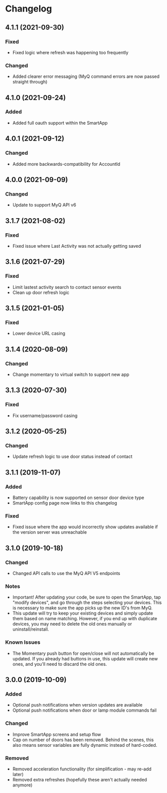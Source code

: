 # Changelog

## 4.1.1 (2021-09-30)

### Fixed
 - Fixed logic where refresh was happening too frequently

### Changed
 - Added clearer error messaging (MyQ command errors are now passed straight through)

## 4.1.0 (2021-09-24)

### Added
 - Added full oauth support within the SmartApp

## 4.0.1 (2021-09-12)

### Changed
 - Added more backwards-compatibility for AccountId

## 4.0.0 (2021-09-09)

### Changed
 - Update to support MyQ API v6

## 3.1.7 (2021-08-02)

### Fixed
 - Fixed issue where Last Activity was not actually getting saved

## 3.1.6 (2021-07-29)

### Fixed
 - Limit lastest activity search to contact sensor events
 - Clean up door refresh logic

 ## 3.1.5 (2021-01-05)

### Fixed
 - Lower device URL casing

 ## 3.1.4 (2020-08-09)

### Changed
 - Change momentary to virtual switch to support new app

## 3.1.3 (2020-07-30)

### Fixed
 - Fix username/password casing

## 3.1.2 (2020-05-25)

### Changed
 - Update refresh logic to use door status instead of contact



## 3.1.1 (2019-11-07)

### Added
 - Battery capability is now supported on sensor door device type
 - SmartApp config page now links to this changelog

### Fixed
 - Fixed issue where the app would incorrectly show updates available if the version server was unreachable

## 3.1.0 (2019-10-18)

### Changed

- Changed API calls to use the MyQ API V5 endpoints

### Notes
 - Important! After updating your code, be sure to open the SmartApp, tap "modify devices", and go through the steps selecting your devices. This is necessary to make sure the app picks up the new ID's from MyQ.
 - This update will try to keep your existing devices and simply update them based on name matching. However, if you end up with duplicate devices, you may need to delete the old ones manually or uninstall/reinstall.

### Known Issues
 - The Momentary push button for open/close will not automatically be updated. If you already had buttons in use, this update will create new ones, and you'll need to discard the old ones.

## 3.0.0 (2019-10-09)

### Added
 - Optional push notifications when version updates are available
 - Optional push notifications when door or lamp module commands fail

### Changed
 - Improve SmartApp screens and setup flow
 - Cap on number of doors has been removed. Behind the scenes, this also means sensor variables are fully
dynamic instead of hard-coded.

### Removed
 - Removed acceleration functionality (for simplification - may re-add later)
 - Removed extra refreshes (hopefully these aren't actually needed anymore)
